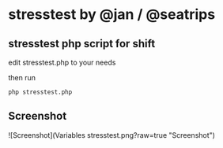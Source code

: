 # stresstest by @jan / @seatrips

## stresstest php script for shift

edit stresstest.php to your needs

then run
```
php stresstest.php
```
## Screenshot
![Screenshot](Variables stresstest.png?raw=true "Screenshot")
